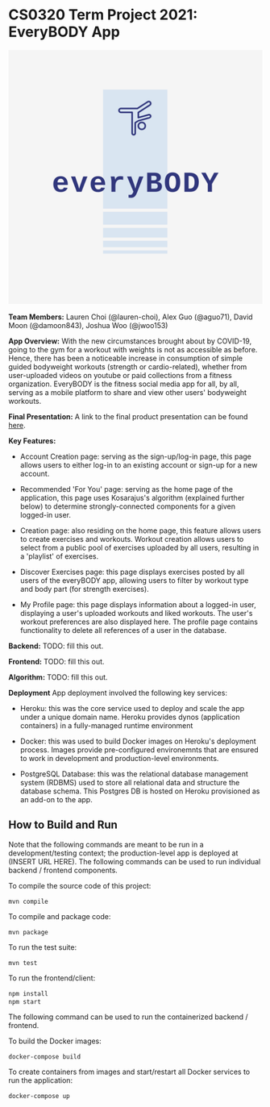 # CS0320 Term Project 2021: EveryBODY App
![](everyBODY_logo.png)

**Team Members:**
Lauren Choi (@lauren-choi), Alex Guo (@aguo71), David Moon (@damoon843), Joshua Woo (@jwoo153)

**App Overview:** With the new circumstances brought about by COVID-19, going to the gym for a workout with weights is not as accessible as before. Hence, there has been a noticeable increase in consumption of simple guided bodyweight workouts (strength or cardio-related), whether from user-uploaded videos on youtube or paid collections from a fitness organization. EveryBODY is the fitness social media app for all, by all, serving as a mobile platform to share and view other users' bodyweight workouts.

**Final Presentation:** A link to the final product presentation can be found [here](https://docs.google.com/presentation/d/1__YhvloPYGBAoIf8TNcaFXsW2IOT7QlMt8n_5kbyh5w/edit#slide=id.gd2a99047a1_0_10).

**Key Features:**

- Account Creation page: serving as the sign-up/log-in page, this page allows users to either log-in to an existing account or sign-up for a new account.

- Recommended 'For You' page: serving as the home page of the application, this page uses Kosarajus's algorithm (explained further below) to determine strongly-connected components for a given logged-in user. 

- Creation page: also residing on the home page, this feature allows users to create exercises and workouts. Workout creation allows users to select from a public pool of exercises uploaded by all users, resulting in a 'playlist' of exercises. 

- Discover Exercises page: this page displays exercises posted by all users of the everyBODY app, allowing users to filter by workout type and body part (for strength exercises).

- My Profile page: this page displays information about a logged-in user, displaying a user's uploaded workouts and liked workouts. The user's workout preferences are also displayed here. The profile page contains functionality to delete all references of a user in the database.

**Backend:** TODO: fill this out.

**Frontend:** TODO: fill this out.

**Algorithm:** TODO: fill this out.

**Deployment** App deployment involved the following key services:

- Heroku: this was the core service used to deploy and scale the app under a unique domain name. Heroku provides dynos (application containers) in a fully-managed runtime environment

- Docker: this was used to build Docker images on Heroku's deployment process. Images provide pre-configured environemnts that are ensured to work in development and production-level environments.

- PostgreSQL Database: this was the relational database management system (RDBMS) used to store all relational data and structure the database schema. This Postgres DB is hosted on Heroku provisioned as an add-on to the app.

## How to Build and Run
Note that the following commands are meant to be run in a development/testing context; the production-level app is deployed at (INSERT URL HERE). The following commands can be used to run individual backend / frontend components.

To compile the source code of this project:
```
mvn compile
```
To compile and package code:
```
mvn package
```
To run the test suite:
```
mvn test
```
To run the frontend/client:
```
npm install
npm start
```

The following command can be used to run the containerized backend / frontend.

To build the Docker images:
```
docker-compose build
```
To create containers from images and start/restart all Docker services to run the application:
```
docker-compose up
```

